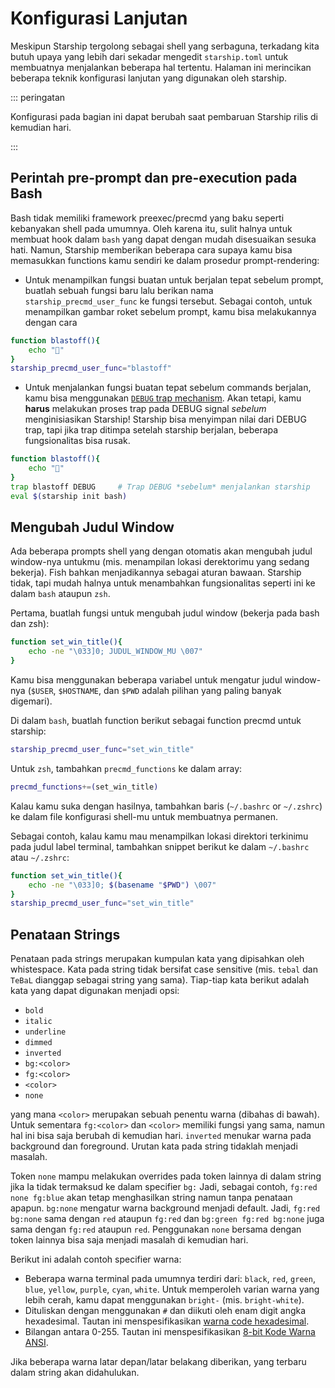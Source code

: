 # Konfigurasi Lanjutan

Meskipun Starship tergolong sebagai shell yang serbaguna, terkadang kita butuh upaya yang lebih dari sekadar mengedit `starship.toml` untuk membuatnya menjalankan beberapa hal tertentu. Halaman ini merincikan beberapa teknik konfigurasi lanjutan yang digunakan oleh starship.

::: peringatan

Konfigurasi pada bagian ini dapat berubah saat pembaruan Starship rilis di kemudian hari.

:::

## Perintah pre-prompt dan pre-execution pada Bash

Bash tidak memiliki framework preexec/precmd yang baku seperti kebanyakan shell pada umumnya. Oleh karena itu, sulit halnya untuk membuat hook dalam `bash` yang dapat dengan mudah disesuaikan sesuka hati. Namun, Starship memberikan beberapa cara supaya kamu bisa memasukkan functions kamu sendiri ke dalam prosedur prompt-rendering:

- Untuk menampilkan fungsi buatan untuk berjalan tepat sebelum prompt, buatlah sebuah fungsi baru lalu berikan nama `starship_precmd_user_func` ke fungsi tersebut. Sebagai contoh, untuk menampilkan gambar roket sebelum prompt, kamu bisa melakukannya dengan cara

```bash
function blastoff(){
    echo "🚀"
}
starship_precmd_user_func="blastoff"
```

- Untuk menjalankan fungsi buatan tepat sebelum commands berjalan, kamu bisa menggunakan [`DEBUG` trap mechanism](https://jichu4n.com/posts/debug-trap-and-prompt_command-in-bash/). Akan tetapi, kamu **harus** melakukan proses trap pada DEBUG signal *sebelum* menginisiasikan Starship! Starship bisa menyimpan nilai dari DEBUG trap, tapi jika trap ditimpa setelah starship berjalan, beberapa fungsionalitas bisa rusak.

```bash
function blastoff(){
    echo "🚀"
}
trap blastoff DEBUG     # Trap DEBUG *sebelum* menjalankan starship
eval $(starship init bash)
```

## Mengubah Judul Window

Ada beberapa prompts shell yang dengan otomatis akan mengubah judul window-nya untukmu (mis. menampilan lokasi derektorimu yang sedang bekerja). Fish bahkan menjadikannya sebagai aturan bawaan. Starship tidak, tapi mudah halnya untuk menambahkan fungsionalitas seperti ini ke dalam `bash` ataupun `zsh`.

Pertama, buatlah fungsi untuk mengubah judul window (bekerja pada bash dan zsh):

```bash
function set_win_title(){
    echo -ne "\033]0; JUDUL_WINDOW_MU \007"
}
```

Kamu bisa menggunakan beberapa variabel untuk mengatur judul window-nya (`$USER`, `$HOSTNAME`, dan `$PWD` adalah pilihan yang paling banyak digemari).

Di dalam `bash`, buatlah function berikut sebagai function precmd untuk starship:

```bash
starship_precmd_user_func="set_win_title"
```

Untuk `zsh`, tambahkan `precmd_functions` ke dalam array:

```bash
precmd_functions+=(set_win_title)
```

Kalau kamu suka dengan hasilnya, tambahkan baris (`~/.bashrc` or `~/.zshrc`) ke dalam file konfigurasi shell-mu untuk membuatnya permanen.

Sebagai contoh, kalau kamu mau menampilkan lokasi direktori terkinimu pada judul label terminal, tambahkan snippet berikut ke dalam `~/.bashrc` atau `~/.zshrc`:

```bash
function set_win_title(){
    echo -ne "\033]0; $(basename "$PWD") \007"
}
starship_precmd_user_func="set_win_title"
```

## Penataan Strings

Penataan pada strings merupakan kumpulan kata yang dipisahkan oleh whistespace. Kata pada string tidak bersifat case sensitive (mis. `tebal` dan `TeBaL` dianggap sebagai string yang sama). Tiap-tiap kata berikut adalah kata yang dapat digunakan menjadi opsi:

  - `bold`
  - `italic`
  - `underline`
  - `dimmed`
  - `inverted`
  - `bg:<color>`
  - `fg:<color>`
  - `<color>`
  - `none`

yang mana `<color>` merupakan sebuah penentu warna (dibahas di bawah). Untuk sementara `fg:<color>` dan `<color>` memiliki fungsi yang sama, namun hal ini bisa saja berubah di kemudian hari. `inverted` menukar warna pada background dan foreground. Urutan kata pada string tidaklah menjadi masalah.

Token `none` mampu melakukan overrides pada token lainnya di dalam string jika Ia tidak termaksud ke dalam specifier `bg:` Jadi, sebagai contoh, `fg:red none fg:blue` akan tetap menghasilkan string namun tanpa penataan apapun. `bg:none` mengatur warna background menjadi default. Jadi, `fg:red bg:none` sama dengan `red` ataupun `fg:red` dan `bg:green fg:red bg:none` juga sama dengan `fg:red` ataupun `red`. Penggunakan `none` bersama dengan token lainnya bisa saja menjadi masalah di kemudian hari.

Berikut ini adalah contoh specifier warna:

 - Beberapa warna terminal pada umumnya terdiri dari: `black`, `red`, `green`, `blue`, `yellow`, `purple`, `cyan`, `white`. Untuk memperoleh varian warna yang lebih cerah, kamu dapat menggunakan `bright-` (mis. `bright-white`).
 - Dituliskan dengan menggunakan `#` dan diikuti oleh enam digit angka hexadesimal. Tautan ini menspesifikasikan [warna code hexadesimal](https://www.w3schools.com/colors/colors_hexadecimal.asp).
 - Bilangan antara 0-255. Tautan ini menspesifikasikan [8-bit Kode Warna ANSI](https://i.stack.imgur.com/KTSQa.png).

Jika beberapa warna latar depan/latar belakang diberikan, yang terbaru dalam string akan didahulukan.
